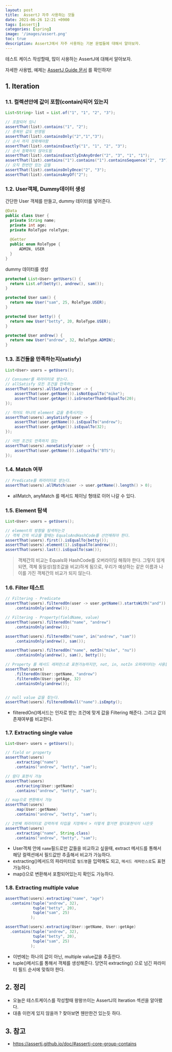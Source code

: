 ```yaml
---
layout: post
title:  AssertJ 자주 사용하는 것들 
date: 2021-06-26 12:21 +0900
tags: [assertj]
categories: [spring]
image: '/images/assert.png'
toc: true
description: AssertJ에서 자주 사용하는 기본 문법들에 대해서 알아보자.
---
```


테스트 케이스 작성할때, 많이 사용하는 AssertJ에 대해서 알아보자.


자세한 사용법, 예제는 [AssertJ Guide 문서](https://assertj.github.io/doc/#assertj-core-assertions-guide) 를 확인하자!

## 1. Iteration

### 1.1. 컬렉션안에 값이 포함(contain)되어 있는지

```java
List<String> list = List.of("1", "1", "2", "3");

// 포함되어 있니
assertThat(list).contains("1", "2");
// 중복된 값도 반영됨
assertThat(list).containsOnly("2","1","3");
// 순서 까지 정확해야함
assertThat(list).containsExactly("1", "1", "2", "3");
// 순서 정확하지 않아도됨
assertThat(list).containsExactlyInAnyOrder("2", "3", "1", "1");
assertThat(list).contains("1").contains("1").containsSequence("2", "3");
// 오직 한번만 있는 값들
assertThat(list).containsOnlyOnce("2", "3");
assertThat(list).containsAnyOf("2");
```



### 1.2. User객체, Dummy데이터 생성

간단한 User 객체를 만들고, dummy 데이터를 넣어준다.

```java
@Data
public class User {
  private String name;
  private int age;
  private RoleType roleType;
  
  @Getter
  public enum RoleType {
      ADMIN, USER
  }
}
```

dummy 데이터를 생성

```java
protected List<User> getUsers() {
  return List.of(betty(), andrew(), sam());
}

protected User sam() {
  return new User("sam", 25, RoleType.USER);
}

protected User betty() {
  return new User("betty", 20, RoleType.USER);
}

protected User andrew() {
  return new User("andrew", 32, RoleType.ADMIN);
}

```

### 1.3. 조건들을 만족하는지(satisfy)

```java
List<User> users = getUsers();

// Consumer를 파라미터로 받는다.
// allSatisfy 모든 조건을 만족하는
assertThat(users).allSatisfy(user -> {
    assertThat(user.getName()).isNotEqualTo("mike");
    assertThat(user.getAge()).isGreaterThanOrEqualTo(20);
});

// 적어도 하나의 element 값을 충족시키는
assertThat(users).anySatisfy(user -> {
    assertThat(user.getName()).isEqualTo("andrew");
    assertThat(user.getAge()).isEqualTo(32);
});

// 어떤 조건도 만족하지 않는
assertThat(users).noneSatisfy(user -> {
    assertThat(user.getName()).isEqualTo("BTS");
});
```



### 1.4. Match 여부 

```java
// Predicate를 파라미터로 받는다.
assertThat(users).allMatch(user -> user.getName().length() > 0);
```

- allMatch, anyMatch 를 메서드 체이닝 형태로 이어 나갈 수 있다. 

### 1.5. Element 탐색

```java
List<User> users = getUsers();

// element의 방향을 탐색하는것
// 객체 간의 비교를 할때는 EqualsAndHashCode를 선언해줘야 한다.
assertThat(users).first().isEqualTo(betty());
assertThat(users).element(1).isEqualTo(andrew());
assertThat(users).last().isEqualTo(sam());
```

> 객체간의 비교는 Equals와 HashCode를 오버라이딩 해줘야 한다. 그렇지 않게 되면, 객체 동일성(참조값을 비교)하게 됨으로, 우리가 예상하는 같은 이름과 나이를 가진 객체간의 비교가 되지 않는다.



### 1.6. Filter 테스트

```java
// Filtering - Predicate
assertThat(users).filteredOn(user -> user.getName().startsWith("and"))
    .containsOnly(andrew());

// Filtering - Property(fieldName, value)
assertThat(users).filteredOn("name", "andrew")
    .containsOnly(andrew());

assertThat(users).filteredOn("name", in("andrew", "sam"))
    .containsOnly(andrew(), sam());

assertThat(users).filteredOn("name", notIn("mike", "nu"))
    .containsOnly(andrew(), sam(), betty());

// Property 를 메서드 레퍼런스로 표현가능하지만, not, in, notIn 오퍼레이터는 사용불가함
assertThat(users)
    .filteredOn(User::getName, "andrew")
    .filteredOn(User::getAge, 32)
    .containsOnly(andrew());


// null value 값을 찾는다.
assertThat(users).filteredOnNull("name").isEmpty();
```

- filteredOn()메서드는 인자로 받는 조건에 맞게 값을 Filtering 해준다. 그리고 값의 존재여부를 비교한다. 



### 1.7. Extracting single value

```java
List<User> users = getUsers();

// field or property
assertThat(users)
    .extracting("name")
    .contains("andrew", "betty", "sam");

// 람다 표현식 가능
assertThat(users)
    .extracting(User::getName)
    .contains("andrew", "betty", "sam");

// map으로 변환해서 가능
assertThat(users)
    .map(User::getName)
    .contains("andrew", "betty", "sam");

// 2번째 파라미터로 강력하게 타입을 지정해서 > 이렇게 할거면 람다표현식이 나은듯
assertThat(users)
    .extracting("name", String.class)
    .contains("andrew", "betty", "sam");
```

- User객체 안에 `name`필드로만 값들을 비교하고 싶을때, extract 메서드를 통해서 해당 컬렉션에서 필드값만 추출해서 비교가 가능하다. 
- extracting()메서드의 파라미터로 `필드명`을 입력해도 되고, `메서드 레퍼런스로`도 표현 가능하다. 
- map()으로 변환해서 포함되어있는지 확인도 가능하다. 

### 1.8. Extracting multiple value

```java
assertThat(users).extracting("name", "age")
  .contains(tuple("andrew", 32),
            tuple("betty", 20),
            tuple("sam", 25)
           );

assertThat(users).extracting(User::getName, User::getAge)
  .contains(tuple("andrew", 32),
            tuple("betty", 20),
            tuple("sam", 25)
           );
```

- 이번에는 하나의 값이 아닌, multiple value값을 추출한다. 
- tuple()메서드를 통해서 객체를 생성해준다. 당연히 extracting() 으로 넘긴 파라미터 필드 순서에 맞춰야 한다.



## 2. 정리

- 오늘은 테스트케이스를 작성할때 왕왕쓰이는 AssertJ의 Iteration 섹션을 알아봤다.
- 대충 이런게 있지 않을까 ? 찾아보면 웬만한건 있는듯 하다. 

## 3. 참고
- https://assertj.github.io/doc/#assertj-core-group-contains
